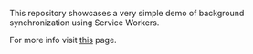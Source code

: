 This repository showcases a very simple demo of background synchronization using Service Workers. 

For more info visit [this](https://dbwriteups.wordpress.com/2015/11/16/service-workers-part-4-background-sync/) page.